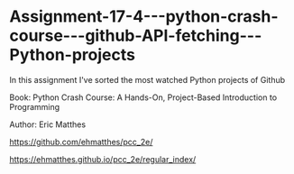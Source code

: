 # Assignment-17-4---python-crash-course---github-API-fetching---Python-projects
In this assignment I've sorted the most watched Python projects of Github

Book: Python Crash Course: A Hands-On, Project-Based Introduction to Programming 

Author: Eric Matthes

https://github.com/ehmatthes/pcc_2e/

https://ehmatthes.github.io/pcc_2e/regular_index/
